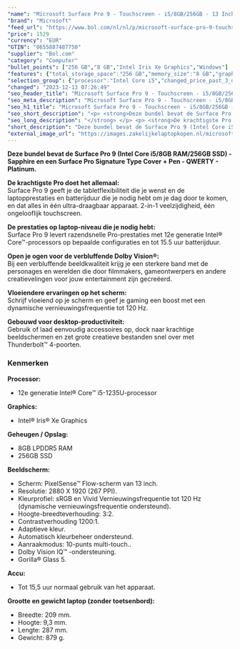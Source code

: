 ```yaml
---
"name": "Microsoft Surface Pro 9 - Touchscreen - i5/8GB/256GB - 13 Inch - Sapphire + Signature Type Cover + Pen - QWERTY - Platinum"
"brand": "Microsoft"
"feed_url": "https://www.bol.com/nl/nl/p/microsoft-surface-pro-9-touchscreen-i5-8gb-256gb-13-inch-sapphire-signature-type-cover-pen-qwerty-platinum/9300000141588657"
"price": 1529
"currency": "EUR"
"GTIN": "0655887487750"
"supplier": "Bol.com"
"category": "Computer"
"bullet_points": ["256 GB","8 GB","Intel Iris Xe Graphics","Windows"]
"features": {"total_storage_space":"256 GB","memory_size":"8 GB","graphics_card":"Intel Iris Xe Graphics","operating_system":"Windows"}
"selection_group": {"processor":"Intel Core i5","changed_price_past_3_days":false,"product_family":"Surface Pro 9"}
"changed": "2023-12-13 07:26:49"
"seo_header_title": "Microsoft Surface Pro 9 - Touchscreen - i5/8GB/256GB - 13 Inch - Sapphire + Signature Type Cover + Pen - QWERTY - Platinum"
"seo_meta_description": "Microsoft Surface Pro 9 - Touchscreen - i5/8GB/256GB - 13 Inch - Sapphire + Signature Type Cover + Pen - QWERTY - Platinum"
"seo_h1_title": "Microsoft Surface Pro 9 - Touchscreen - i5/8GB/256GB - 13 Inch - Sapphire + Signature Type Cover + Pen - QWERTY - Platinum"
"seo_short_description": "<p> <strong>Deze bundel bevat de Surface Pro 9 (Intel Core i5/8GB RAM/256GB SSD) - Sapphire en een Surface Pro Signature Type Cover + Pen - QWERTY - Platinum."
"seo_long_description": "</strong> </p> <p> <strong>De krachtigste Pro doet het allemaal:</strong><br />Surface Pro 9 geeft je de tabletflexibiliteit die je wenst en de laptopprestaties en batterijduur die je nodig hebt om je dag door te komen, en dat alles in één ultra-draagbaar apparaat. 2-in-1 veelzijdigheid, één ongelooflijk touchscreen. </p> <p> <strong>De prestaties op laptop-niveau die je nodig hebt:</strong><br />Surface Pro 9 levert razendsnelle Pro-prestaties met 12e generatie Intel® Core™-processors op bepaalde configuraties en tot 15. 5 uur batterijduur. </p> <p> <strong>Open je ogen voor de verbluffende Dolby Vision®:</strong><br />Bij een verbluffende beeldkwaliteit krijg je een sterkere band met de personages en werelden die door filmmakers, gameontwerpers en andere creatievelingen voor jouw entertainment zijn gecreëerd. </p> <p> <strong>Vloeiendere ervaringen op het scherm:</strong><br />Schrijf vloeiend op je scherm en geef je gaming een boost met een dynamische vernieuwingsfrequentie tot 120 Hz. </p> <p> <strong>Gebouwd voor desktop-productiviteit:</strong><br />Gebruik of laad eenvoudig accessoires op, dock naar krachtige beeldschermen en zet grote creatieve bestanden snel over met Thunderbolt™ 4-poorten. </p> <h3>Kenmerken</h3> <p> <strong>Processor:</strong> </p> <ul> <li>12e generatie Intel® Core™ i5-1235U-processor</li> </ul> <p> <strong>Graphics:</strong> </p> <ul> <li>Intel® Iris® Xe Graphics</li> </ul> <p> <strong>Geheugen / Opslag:</strong> </p> <ul> <li>8GB LPDDR5 RAM</li> <li>256GB SSD</li> </ul> <p> <strong>Beeldscherm:</strong> </p> <ul> <li>Scherm: PixelSense™ Flow-scherm van 13 inch. </li> <li>Resolutie: 2880 X 1920 (267 PPI). </li> <li>Kleurprofiel: sRGB en Vivid Vernieuwingsfrequentie tot 120 Hz (dynamische vernieuwingsfrequentie ondersteund). </li> <li>Hoogte-breedteverhouding: 3:2. </li> <li>Contrastverhouding 1200:1. </li> <li>Adaptieve kleur. </li> <li>Automatisch kleurbeheer ondersteund. </li> <li>Aanraakmodus: 10-punts multi-touch. . </li> <li>Dolby Vision IQ™ -ondersteuning. </li> <li>Gorilla® Glass 5. </li> </ul> <p> <strong>Accu:</strong> </p> <ul> <li>Tot 15,5 uur normaal gebruik van het apparaat. </li> </ul> <p> <strong>Grootte en gewicht laptop (zonder toetsenbord):</strong> </p> <ul> <li>Breedte: 209 mm. </li> <li>Hoogte: 9,3 mm. </li> <li>Lengte: 287 mm. </li> <li>Gewicht: 879 g. </li> </ul>"
"short_description": "Deze bundel bevat de Surface Pro 9 (Intel Core i5/8GB RAM/256GB SSD) - Sapphire en een Surface Pro Signature Type Cover + Pen - QWERTY - Platinum. De krachtigste Pro doet het allemaal: Surface Pro 9 geeft je de tabletflexibiliteit die je wenst en de laptopprestaties en batterijduur die je nodig hebt om je dag door te komen, en dat alles in één ultra-draagbaar apparaat. 2-in-1 veelzijdigheid, één ongelooflijk touchscreen. De prestaties op laptop-niveau die je nodig hebt: Surface Pro 9 levert razendsnelle Pro-prestaties met 12e generatie Intel® Core™-processors op bepaalde configuraties en tot 15.5 uur batterijduur. Open je ogen voor de verbluffende Dolby Vision®: Bij een verbluffende beeldkwaliteit krijg je een sterkere band met de personages en werelden die door filmmakers, gameontwerpers en andere creatievelingen voor jouw entertainment zijn gecreëerd. Vloeiendere ervaringen op het scherm: Schrijf vloeiend op je scherm en geef je gaming een boost met een dynamische vernieuwingsfrequentie tot 120 Hz. Gebouwd voor desktop-productiviteit: Gebruik of laad eenvoudig accessoires op, dock naar krachtige beeldschermen en zet grote creatieve bestanden snel over met Thunderbolt™ 4-poorten. Kenmerken Processor: 12e generatie Intel® Core™ i5-1235U-processor Graphics: Intel® Iris® Xe Graphics Geheugen / Opslag: 8GB LPDDR5 RAM 256GB SSD Beeldscherm: Scherm: PixelSense™ Flow-scherm van 13 inch. Resolutie: 2880 X 1920 (267 PPI). Kleurprofiel: sRGB en Vivid Vernieuwingsfrequentie tot 120 Hz (dynamische vernieuwingsfrequentie ondersteund). Hoogte-breedteverhouding: 3:2. Contrastverhouding 1200:1. Adaptieve kleur. Automatisch kleurbeheer ondersteund. Aanraakmodus: 10-punts multi-touch.. Dolby Vision IQ™ -ondersteuning. Gorilla® Glass 5. Accu: Tot 15,5 uur normaal gebruik van het apparaat. Grootte en gewicht laptop (zonder toetsenbord): Breedte: 209 mm. Hoogte: 9,3 mm. Lengte: 287 mm. Gewicht: 879 g."
"external_image_url": "https://images.zakelijkelaptopkopen.nl/microsoft-surface-pro-9-touchscreen-i5-8gb-256gb-13-inch-sapphire-signature-type-cover-pen-qwerty-platinum.webp"
---
```


<p> <strong>Deze bundel bevat de Surface Pro 9 (Intel Core i5/8GB RAM/256GB SSD) - Sapphire en een Surface Pro Signature Type Cover + Pen - QWERTY - Platinum.</strong> </p> <p> <strong>De krachtigste Pro doet het allemaal:</strong><br />Surface Pro 9 geeft je de tabletflexibiliteit die je wenst en de laptopprestaties en batterijduur die je nodig hebt om je dag door te komen, en dat alles in één ultra-draagbaar apparaat. 2-in-1 veelzijdigheid, één ongelooflijk touchscreen. </p> <p> <strong>De prestaties op laptop-niveau die je nodig hebt:</strong><br />Surface Pro 9 levert razendsnelle Pro-prestaties met 12e generatie Intel® Core™-processors op bepaalde configuraties en tot 15.5 uur batterijduur. </p> <p> <strong>Open je ogen voor de verbluffende Dolby Vision®:</strong><br />Bij een verbluffende beeldkwaliteit krijg je een sterkere band met de personages en werelden die door filmmakers, gameontwerpers en andere creatievelingen voor jouw entertainment zijn gecreëerd. </p> <p> <strong>Vloeiendere ervaringen op het scherm:</strong><br />Schrijf vloeiend op je scherm en geef je gaming een boost met een dynamische vernieuwingsfrequentie tot 120 Hz. </p> <p> <strong>Gebouwd voor desktop-productiviteit:</strong><br />Gebruik of laad eenvoudig accessoires op, dock naar krachtige beeldschermen en zet grote creatieve bestanden snel over met Thunderbolt™ 4-poorten. </p> <h3>Kenmerken</h3> <p> <strong>Processor:</strong> </p> <ul> <li>12e generatie Intel® Core™ i5-1235U-processor</li> </ul> <p> <strong>Graphics:</strong> </p> <ul> <li>Intel® Iris® Xe Graphics</li> </ul> <p> <strong>Geheugen / Opslag:</strong> </p> <ul> <li>8GB LPDDR5 RAM</li> <li>256GB SSD</li> </ul> <p> <strong>Beeldscherm:</strong> </p> <ul> <li>Scherm: PixelSense™ Flow-scherm van 13 inch.</li> <li>Resolutie: 2880 X 1920 (267 PPI).</li> <li>Kleurprofiel: sRGB en Vivid Vernieuwingsfrequentie tot 120 Hz (dynamische vernieuwingsfrequentie ondersteund).</li> <li>Hoogte-breedteverhouding: 3:2.</li> <li>Contrastverhouding 1200:1.</li> <li>Adaptieve kleur.</li> <li>Automatisch kleurbeheer ondersteund.</li> <li>Aanraakmodus: 10-punts multi-touch..</li> <li>Dolby Vision IQ™ -ondersteuning.</li> <li>Gorilla® Glass 5.</li> </ul> <p> <strong>Accu:</strong> </p> <ul> <li>Tot 15,5 uur normaal gebruik van het apparaat.</li> </ul> <p> <strong>Grootte en gewicht laptop (zonder toetsenbord):</strong> </p> <ul> <li>Breedte: 209 mm.</li> <li>Hoogte: 9,3 mm.</li> <li>Lengte: 287 mm.</li> <li>Gewicht: 879 g.</li> </ul>